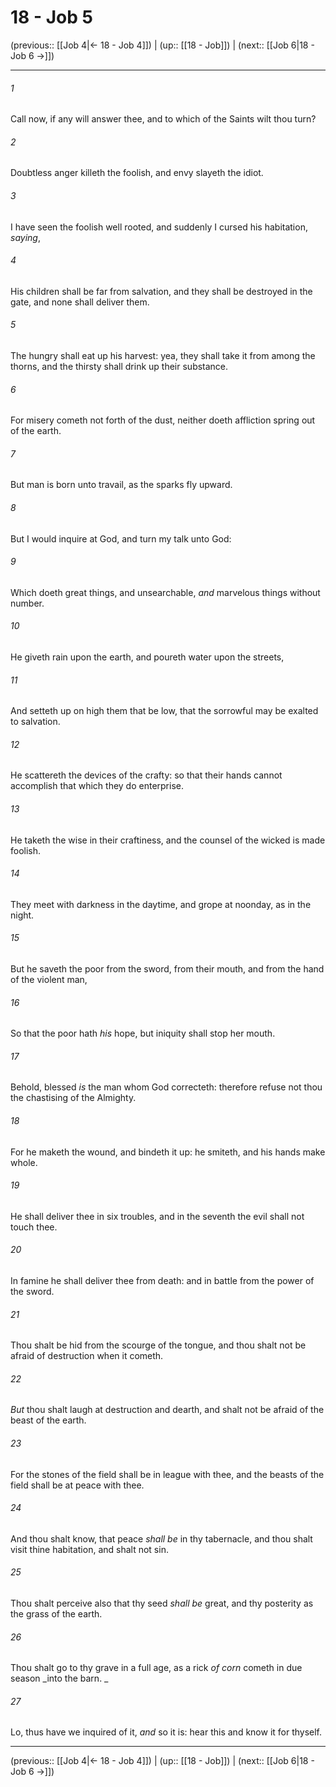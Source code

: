 # 18 - Job 5

(previous:: [[Job 4|← 18 - Job 4]]) | (up:: [[18 - Job]]) | (next:: [[Job 6|18 - Job 6 →]])

***


###### 1 
Call now, if any will answer thee, and to which of the Saints wilt thou turn? 

###### 2 
Doubtless anger killeth the foolish, and envy slayeth the idiot. 

###### 3 
I have seen the foolish well rooted, and suddenly I cursed his habitation, _saying_, 

###### 4 
His children shall be far from salvation, and they shall be destroyed in the gate, and none shall deliver them. 

###### 5 
The hungry shall eat up his harvest: yea, they shall take it from among the thorns, and the thirsty shall drink up their substance. 

###### 6 
For misery cometh not forth of the dust, neither doeth affliction spring out of the earth. 

###### 7 
But man is born unto travail, as the sparks fly upward. 

###### 8 
But I would inquire at God, and turn my talk unto God: 

###### 9 
Which doeth great things, and unsearchable, _and_ marvelous things without number. 

###### 10 
He giveth rain upon the earth, and poureth water upon the streets, 

###### 11 
And setteth up on high them that be low, that the sorrowful may be exalted to salvation. 

###### 12 
He scattereth the devices of the crafty: so that their hands cannot accomplish that which they do enterprise. 

###### 13 
He taketh the wise in their craftiness, and the counsel of the wicked is made foolish. 

###### 14 
They meet with darkness in the daytime, and grope at noonday, as in the night. 

###### 15 
But he saveth the poor from the sword, from their mouth, and from the hand of the violent man, 

###### 16 
So that the poor hath _his_ hope, but iniquity shall stop her mouth. 

###### 17 
Behold, blessed _is_ the man whom God correcteth: therefore refuse not thou the chastising of the Almighty. 

###### 18 
For he maketh the wound, and bindeth it up: he smiteth, and his hands make whole. 

###### 19 
He shall deliver thee in six troubles, and in the seventh the evil shall not touch thee. 

###### 20 
In famine he shall deliver thee from death: and in battle from the power of the sword. 

###### 21 
Thou shalt be hid from the scourge of the tongue, and thou shalt not be afraid of destruction when it cometh. 

###### 22 
_But_ thou shalt laugh at destruction and dearth, and shalt not be afraid of the beast of the earth. 

###### 23 
For the stones of the field shall be in league with thee, and the beasts of the field shall be at peace with thee. 

###### 24 
And thou shalt know, that peace _shall be_ in thy tabernacle, and thou shalt visit thine habitation, and shalt not sin. 

###### 25 
Thou shalt perceive also that thy seed _shall be_ great, and thy posterity as the grass of the earth. 

###### 26 
Thou shalt go to thy grave in a full age, as a rick _of corn_ cometh in due season _into the barn. _ 

###### 27 
Lo, thus have we inquired of it, _and_ so it is: hear this and know it for thyself.

***

(previous:: [[Job 4|← 18 - Job 4]]) | (up:: [[18 - Job]]) | (next:: [[Job 6|18 - Job 6 →]])

